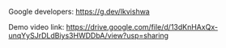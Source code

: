 Google developers: https://g.dev/lkvishwa

Demo video link: https://drive.google.com/file/d/13dKnHAxQx-unqYySJrDLdBiys3HWDDbA/view?usp=sharing
